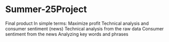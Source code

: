 # Summer-25Project
Final product
  In simple terms: Maximize profit 
    Technical analysis and consumer sentiment (news)
    Technical analysis from the raw data
    Consumer sentiment from the news
    Analyzing key words and phrases
